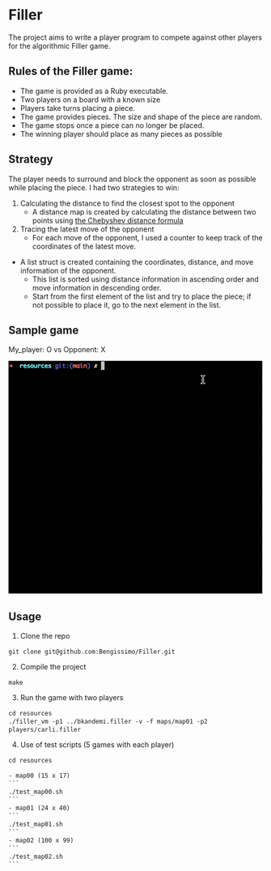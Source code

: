 # Filler

The project aims to write a player program to compete against other players for the algorithmic Filler game. 

## Rules of the Filler game:

- The game is provided as a Ruby executable.
- Two players on a board with a known size
- Players take turns placing a piece.
- The game provides pieces. The size and shape of the piece are random.
- The game stops once a piece can no longer be placed.
- The winning player should place as many pieces as possible

## Strategy

The player needs to surround and block the opponent as soon as possible while placing the piece. 
I had two strategies to win:  
1. Calculating the distance to find the closest spot to the opponent
    - A distance map is created by calculating the distance between two points using [the Chebyshev distance formula](https://iq.opengenus.org/euclidean-vs-manhattan-vs-chebyshev-distance/)
2. Tracing the latest move of the opponent
    - For each move of the opponent, I used a counter to keep track of the coordinates of the latest move.

- A list struct is created containing the coordinates, distance, and move information of the opponent.
    - This list is sorted using distance information in ascending order and move information in descending order.
    - Start from the first element of the list and try to place the piece; if not possible to place it, go to the next element in the list.

## Sample game

My_player: O vs Opponent: X

![](sample_game.gif)

## Usage

1. Clone the repo
```
git clone git@github.com:Bengissimo/Filler.git
```
2. Compile the project
```
make
```
3. Run the game with two players
```
cd resources
./filler_vm -p1 ../bkandemi.filler -v -f maps/map01 -p2 players/carli.filler
```
4. Use of test scripts (5 games with each player)
```
cd resources
```
	- map00 (15 x 17)
	```
	./test_map00.sh
	```
	- map01 (24 x 40)
	```
	./test_map01.sh
	```
	- map02 (100 x 99)
	```
	./test_map02.sh
	```
